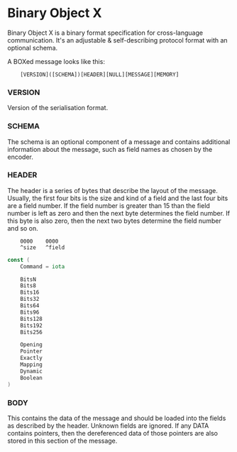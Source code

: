 # Binary Object X 

Binary Object X is a binary format specification for cross-language communication. 
It's an adjustable & self-describing protocol format with an optional schema.

A BOXed message looks like this:

```
    [VERSION]([SCHEMA])[HEADER][NULL][MESSAGE][MEMORY]
```

### VERSION
Version of the serialisation format.

### SCHEMA
The schema is an optional component of a message and contains
additional information about the message, such as field names
as chosen by the encoder.

### HEADER
The header is a series of bytes that describe the layout of 
the message. Usually, the first four bits is the size and
kind of a field and the last four bits are a field number.
If the field number is greater than 15 than the field number
is left as zero and then the next byte determines the field number. If this byte is also zero, then the next two bytes 
determine the field number and so on.


```
    0000    0000
    ^size   ^field
```

```go
const (
	Command = iota

	BitsN
	Bits8
	Bits16
	Bits32
	Bits64
	Bits96
	Bits128
	Bits192
	Bits256

	Opening
	Pointer
	Exactly
	Mapping
	Dynamic
	Boolean
)

```

### BODY
This contains the data of the message and
should be loaded into the fields as described by the header.
Unknown fields are ignored. If any DATA contains pointers, then the dereferenced data of those pointers are also stored in this section of the message.
